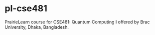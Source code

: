 # pl-cse481
PrairieLearn course for CSE481: Quantum Computing I offered by Brac University, Dhaka, Bangladesh.
